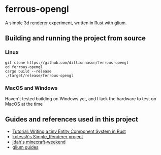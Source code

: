 # ferrous-opengl
A simple 3d renderer experiment, written in Rust with glium.

## Building and running the project from source
### Linux
```
git clone https://github.com/dillionnason/ferrous-opengl
cd ferrous-opengl
cargo build --release
./target/release/ferrous-opengl
```
### MacOS and Windows
Haven't tested building on Windows yet, and I lack the hardware to test on MacOS at the time

## Guides and references used in this project
- [Tutorial: Writing a tiny Entity Component System in Rust](https://ianjk.com/ecs-in-rust/)
- [kctess5's Simple_Renderer project](https://github.com/kctess5/Simple_Renderer)
- [jdah's minecraft-weekend](https://github.com/jdah/minecraft-weekend)
- [glium guides](https://github.com/glium/glium/tree/master/book)
